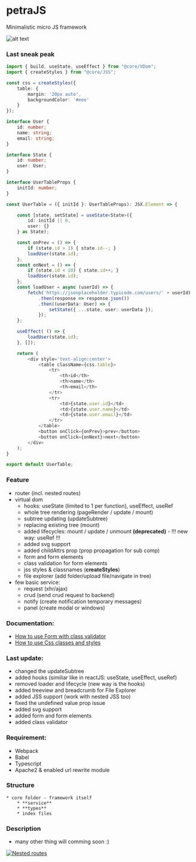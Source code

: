 # petraJS
Minimalistic micro JS framework

![alt text](http://shadowvzs.uw.hu/images/petrajs.png "PetraJS the minimalistic & independent framework")

### Last sneak peak
```typescript
import { build, useState, useEffect } from "@core/VDom";
import { createStyles } from "@core/JSS";

const css = createStyles({
    table: {
        margin: '20px auto',
        backgroundColor: '#eee'
    }
});

interface User {
    id: number;
    name: string;
    email: string;
}

interface State {
    id: number;
    user: User;
}

interface UserTableProps {
    initId: number;
}

const UserTable = ({ initId }: UserTableProps): JSX.Element => {

    const [state, setState] = useState<State>({
        id: initId || 0,
        user: {}
    } as State);

    const onPrev = () => {
        if (state.id > 1) { state.id--; }
        loadUser(state.id);
    };
    const onNext = () => {
        if (state.id < 10) { state.id++; }
        loadUser(state.id);
    };
    const loadUser = async (userId) => {
        fetch('https://jsonplaceholder.typicode.com/users/' + userId)
            .then(response => response.json())
            .then((userData: User) => {
                setState({ ...state, user: userData });
            });
    };

    useEffect( () => {
        loadUser(state.id);
    }, []);

    return (
        <div style='text-align:center'>
            <table className={css.table}>
                <tr>
                    <th>id</th>
                    <th>name</th>
                    <th>email</th>
                </tr>
                <tr>
                    <td>{state.user.id}</td>
                    <td>{state.user.name}</td>
                    <td>{state.user.email}</td>
                </tr>
            </table>
            <button onClick={onPrev}>prev</button>
            <button onClick={onNext}>next</button>
        </div>
    );
}

export default UserTable;
```


### Feature
* router (incl. nested routes)
* virtual dom
    * hooks: useState (limited to 1 per function), useEffect, useRef
    * whole tree rendering (pageRender / update / mount)
    * subtree updating (updateSubtree)
    * replacing existing tree (mount)
    * added lifecycles: mount / update / unmount **(deprecated)** - !!! new way: useRef !!!
    * added svg support
    * added childAttrs prop (prop propagation for sub comp)
    * form and form elements
    * class validation for form elements
    * jss styles & classnames (**createStyles**)
    * file explorer (add folder/upload file/navigate in tree)
* few basic service:
    * request (xhr/ajax)
    * crud (send crud request to backend)
    * notify (create notification temporary messages)
    * panel (create modal or windows)

### Documentation:
* [How to use Form with class validator](https://github.com/shadowvzs/petraJS/tree/master/project/wiki/form.md)
* [How to use Css classes and styles](https://github.com/shadowvzs/petraJS/tree/master/project/wiki/style.md)


### Last update:
* changed the updateSubtree
* added hooks (similiar like in reactJS: useState, useEffect, useRef)
* removed loader and lifecycle (new way is the hooks)
* added treeview and breadcrumb for File Explorer
* added JSS support (work with nested JSS too)
* fixed the undefined value prop issue
* added svg support
* added form and form elements
* added class validator

### Requirement:
* Webpack
* Babel
* Typescript
* Apache2 & enabled url rewrite module

### Structure
    * core folder - framework itself
        * **service**
        * **types**
        * index files

### Description
* many other thing will comming soon :)

[![Nested routes](https://img.youtube.com/vi/wQ3fWnJ3C70/0.jpg)](https://www.youtube.com/watch?v=wQ3fWnJ3C70)
